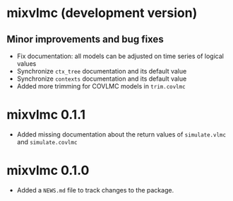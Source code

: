 # mixvlmc (development version)

## Minor improvements and bug fixes
* Fix documentation: all models can be adjusted on time series of logical values
* Synchronize `ctx_tree` documentation and its default value
* Synchronize `contexts` documentation and its default value
* Added more trimming for COVLMC models in `trim.covlmc`

# mixvlmc 0.1.1

* Added missing documentation about the return values of `simulate.vlmc` and
  `simulate.covlmc`

# mixvlmc 0.1.0

* Added a `NEWS.md` file to track changes to the package.

